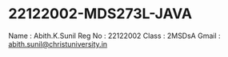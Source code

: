 # 22122002-MDS273L-JAVA
Name : Abith.K.Sunil
Reg No : 22122002
Class : 2MSDsA
Gmail : abith.sunil@christuniversity.in

